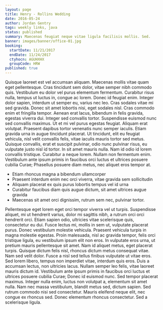 ```yaml
---
layout: page
title: Henry - Rollins Wedding
date: 2016-05-24
author: Jordan Gentry
tags: weekly links, java
status: published
summary: Maecenas feugiat neque vitae ligula facilisis mollis. Sed.
banner: images/banner/office-01.jpg
booking:
  startDate: 11/21/2017
  endDate: 11/24/2017
  ctyhocn: AGUHXHX
  groupCode: HRW
published: true
---
```

Quisque laoreet est vel accumsan aliquam. Maecenas mollis vitae quam eget pellentesque. Cras tincidunt sem dolor, vitae semper nibh commodo quis. Vestibulum eu dolor vel purus elementum fermentum. Curabitur risus nulla, tempus ut luctus in, congue ac lorem. Donec id feugiat enim. Integer dolor sapien, interdum ut semper eu, varius nec leo. Cras sodales vitae mi sed gravida. Donec sit amet lobortis nisi, eget sodales nisl. Cras commodo enim et fringilla tempor. Aenean erat lacus, bibendum in felis gravida, egestas viverra dui. Integer sed convallis tortor. Suspendisse euismod nunc sed convallis maximus. Ut et mi vel purus egestas feugiat. Aliquam erat volutpat.
Praesent dapibus tortor venenatis nunc semper iaculis. Etiam gravida urna in augue tincidunt placerat. Ut tincidunt, elit eu feugiat vehicula, nisl velit convallis felis, vitae iaculis mauris tortor sed metus. Quisque convallis, erat et suscipit pulvinar, odio nunc pulvinar risus, eu vulputate justo nisl id tortor. In sit amet mauris nulla. Nam id odio id lorem convallis tristique. Curabitur a neque lorem. Nullam non fermentum enim. Vestibulum ante ipsum primis in faucibus orci luctus et ultrices posuere cubilia Curae; Phasellus posuere diam metus, nec aliquet eros tempor at.

* Etiam rhoncus magna a bibendum ullamcorper
* Praesent interdum enim nec orci viverra, vitae gravida sem sollicitudin
* Aliquam placerat ex quis purus lobortis tempus vel id urna
* Curabitur faucibus diam quis augue dictum, sit amet ultrices augue gravida
* Maecenas sit amet orci dignissim, rutrum sem nec, pulvinar tortor.

Pellentesque eget lorem eget orci tempor viverra vel ut turpis. Suspendisse aliquet, mi ut hendrerit varius, dolor mi sagittis nibh, a rutrum orci orci hendrerit orci. Etiam sapien odio, ultricies vitae scelerisque quis, consectetur eu dui. Fusce lectus mi, mollis in sem ut, vulputate placerat purus. Donec vestibulum molestie vehicula. Praesent vehicula turpis in magna molestie egestas. Proin malesuada, nisl ac gravida tempor, felis orci tristique ligula, eu vestibulum ipsum elit non eros. In vulputate eros urna, ut pretium mauris pellentesque sit amet. Nam id aliquet metus, eget placerat turpis. Quisque dictum felis nisl, rhoncus dictum metus consequat vitae.
Nam sed velit dolor. Fusce a nisl sed tellus finibus vulputate ut vitae eros. Sed lorem libero, tempus non imperdiet vitae, interdum quis eros. Duis a accumsan lectus, non ultricies lacus. Nullam semper leo felis, vitae laoreet mauris dictum id. Vestibulum ante ipsum primis in faucibus orci luctus et ultrices posuere cubilia Curae; Donec id euismod nunc. Sed tempor placerat maximus. Integer nulla enim, luctus non volutpat a, elementum sit amet nulla. Nam nec massa vestibulum, blandit metus sed, dictum sapien. Sed rutrum commodo nisi sed consectetur. Mauris eleifend neque elit, nec congue ex rhoncus sed. Donec elementum rhoncus consectetur. Sed a scelerisque ligula.
